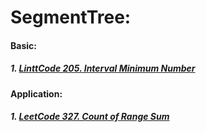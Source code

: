 # SegmentTree:
#### Basic:
##### 1. [LinttCode 205. Interval Minimum Number](https://github.com/RaychHuang/Algorithm/blob/master/src/lintcode/p201to250/LintCode205IntervalMinimumNumber.java)
#### Application:
##### 1. [LeetCode 327. Count of Range Sum](https://github.com/RaychHuang/Algorithm/blob/master/src/leetcode/p301to350/LeetCode327CountOfRangeSum.java)
